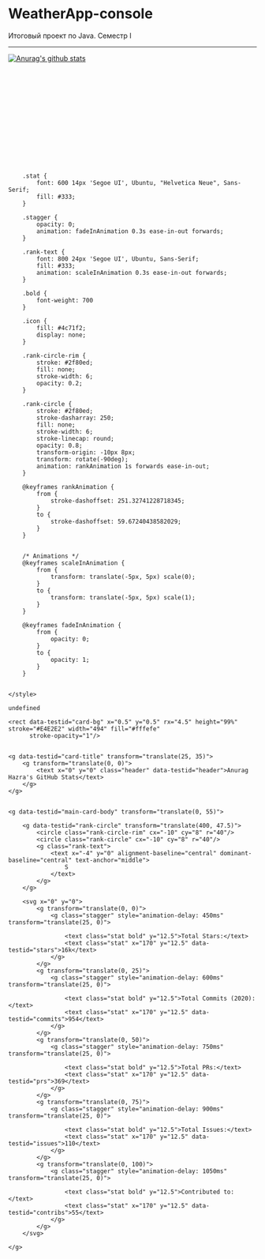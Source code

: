 # WeatherApp-console
 Итоговый проект по Java. Семестр I

---
[![Anurag's github stats](https://github-readme-stats.vercel.app/api?username=anuraghazra)](https://github.com/anuraghazra/github-readme-stats)

<svg xmlns="http://www.w3.org/2000/svg" width="495" height="195" viewBox="0 0 495 195" fill="none">
    <style>
        .header {
            font: 600 18px 'Segoe UI', Ubuntu, Sans-Serif;
            fill: #2f80ed;
            animation: fadeInAnimation 0.8s ease-in-out forwards;
        }

        .stat {
            font: 600 14px 'Segoe UI', Ubuntu, "Helvetica Neue", Sans-Serif;
            fill: #333;
        }

        .stagger {
            opacity: 0;
            animation: fadeInAnimation 0.3s ease-in-out forwards;
        }

        .rank-text {
            font: 800 24px 'Segoe UI', Ubuntu, Sans-Serif;
            fill: #333;
            animation: scaleInAnimation 0.3s ease-in-out forwards;
        }

        .bold {
            font-weight: 700
        }

        .icon {
            fill: #4c71f2;
            display: none;
        }

        .rank-circle-rim {
            stroke: #2f80ed;
            fill: none;
            stroke-width: 6;
            opacity: 0.2;
        }

        .rank-circle {
            stroke: #2f80ed;
            stroke-dasharray: 250;
            fill: none;
            stroke-width: 6;
            stroke-linecap: round;
            opacity: 0.8;
            transform-origin: -10px 8px;
            transform: rotate(-90deg);
            animation: rankAnimation 1s forwards ease-in-out;
        }

        @keyframes rankAnimation {
            from {
                stroke-dashoffset: 251.32741228718345;
            }
            to {
                stroke-dashoffset: 59.67240438582029;
            }
        }


        /* Animations */
        @keyframes scaleInAnimation {
            from {
                transform: translate(-5px, 5px) scale(0);
            }
            to {
                transform: translate(-5px, 5px) scale(1);
            }
        }

        @keyframes fadeInAnimation {
            from {
                opacity: 0;
            }
            to {
                opacity: 1;
            }
        }


    </style>

    undefined

    <rect data-testid="card-bg" x="0.5" y="0.5" rx="4.5" height="99%" stroke="#E4E2E2" width="494" fill="#fffefe"
          stroke-opacity="1"/>


    <g data-testid="card-title" transform="translate(25, 35)">
        <g transform="translate(0, 0)">
            <text x="0" y="0" class="header" data-testid="header">Anurag Hazra's GitHub Stats</text>
        </g>
    </g>


    <g data-testid="main-card-body" transform="translate(0, 55)">

        <g data-testid="rank-circle" transform="translate(400, 47.5)">
            <circle class="rank-circle-rim" cx="-10" cy="8" r="40"/>
            <circle class="rank-circle" cx="-10" cy="8" r="40"/>
            <g class="rank-text">
                <text x="-4" y="0" alignment-baseline="central" dominant-baseline="central" text-anchor="middle">
                    S
                </text>
            </g>
        </g>

        <svg x="0" y="0">
            <g transform="translate(0, 0)">
                <g class="stagger" style="animation-delay: 450ms" transform="translate(25, 0)">

                    <text class="stat bold" y="12.5">Total Stars:</text>
                    <text class="stat" x="170" y="12.5" data-testid="stars">16k</text>
                </g>
            </g>
            <g transform="translate(0, 25)">
                <g class="stagger" style="animation-delay: 600ms" transform="translate(25, 0)">

                    <text class="stat bold" y="12.5">Total Commits (2020):</text>
                    <text class="stat" x="170" y="12.5" data-testid="commits">954</text>
                </g>
            </g>
            <g transform="translate(0, 50)">
                <g class="stagger" style="animation-delay: 750ms" transform="translate(25, 0)">

                    <text class="stat bold" y="12.5">Total PRs:</text>
                    <text class="stat" x="170" y="12.5" data-testid="prs">369</text>
                </g>
            </g>
            <g transform="translate(0, 75)">
                <g class="stagger" style="animation-delay: 900ms" transform="translate(25, 0)">

                    <text class="stat bold" y="12.5">Total Issues:</text>
                    <text class="stat" x="170" y="12.5" data-testid="issues">110</text>
                </g>
            </g>
            <g transform="translate(0, 100)">
                <g class="stagger" style="animation-delay: 1050ms" transform="translate(25, 0)">

                    <text class="stat bold" y="12.5">Contributed to:</text>
                    <text class="stat" x="170" y="12.5" data-testid="contribs">55</text>
                </g>
            </g>
        </svg>

    </g>
</svg>